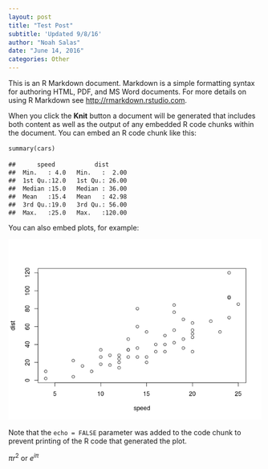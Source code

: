 ```yaml
---
layout: post
title: "Test Post"
subtitle: 'Updated 9/8/16'
author: "Noah Salas"
date: "June 14, 2016"
categories: Other
---
```


This is an R Markdown document. Markdown is a simple formatting syntax
for authoring HTML, PDF, and MS Word documents. For more details on
using R Markdown see <http://rmarkdown.rstudio.com>.

When you click the **Knit** button a document will be generated that
includes both content as well as the output of any embedded R code
chunks within the document. You can embed an R code chunk like this:

    summary(cars)

    ##      speed           dist       
    ##  Min.   : 4.0   Min.   :  2.00  
    ##  1st Qu.:12.0   1st Qu.: 26.00  
    ##  Median :15.0   Median : 36.00  
    ##  Mean   :15.4   Mean   : 42.98  
    ##  3rd Qu.:19.0   3rd Qu.: 56.00  
    ##  Max.   :25.0   Max.   :120.00

You can also embed plots, for example:

![](/assets/2016-06-14-Test-Post_files/figure-markdown_strict/unnamed-chunk-2-1.png)

Note that the `echo = FALSE` parameter was added to the code chunk to
prevent printing of the R code that generated the plot.

$\pi r^2$ or $e^{i\pi}$
